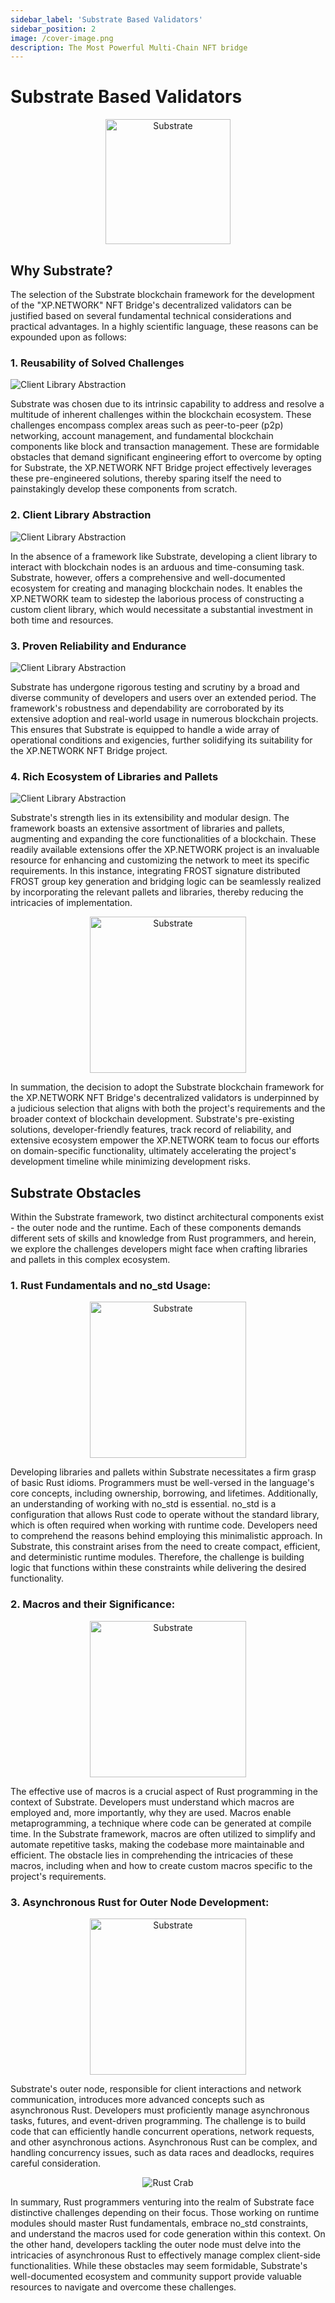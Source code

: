```yaml
---
sidebar_label: 'Substrate Based Validators'
sidebar_position: 2
image: /cover-image.png
description: The Most Powerful Multi-Chain NFT bridge
---
```


# Substrate Based Validators

<center>

<img src="/img/validators/Substrate.png" alt="Substrate"  width="200px"/>

</center>

## Why Substrate?

The selection of the Substrate blockchain framework for the development of the "XP.NETWORK" NFT Bridge's decentralized validators can be justified based on several fundamental technical considerations and practical advantages. In a highly scientific language, these reasons can be expounded upon as follows:


### 1. Reusability of Solved Challenges

![Client Library Abstraction](../../static/img/validators/reusable_components.jpg)

Substrate was chosen due to its intrinsic capability to address and resolve a multitude of inherent challenges within the blockchain ecosystem. These challenges encompass complex areas such as peer-to-peer (p2p) networking, account management, and fundamental blockchain components like block and transaction management. These are formidable obstacles that demand significant engineering effort to overcome by opting for Substrate, the XP.NETWORK NFT Bridge project effectively leverages these pre-engineered solutions, thereby sparing itself the need to painstakingly develop these components from scratch.

### 2. Client Library Abstraction

![Client Library Abstraction](../../static/img/validators/client_library_abstraction.jpg)

In the absence of a framework like Substrate, developing a client library to interact with blockchain nodes is an arduous and time-consuming task. Substrate, however, offers a comprehensive and well-documented ecosystem for creating and managing blockchain nodes. It enables the XP.NETWORK team to sidestep the laborious process of constructing a custom client library, which would necessitate a substantial investment in both time and resources.

### 3. Proven Reliability and Endurance

![Client Library Abstraction](../../static/img/validators/reliability.jpg)

Substrate has undergone rigorous testing and scrutiny by a broad and diverse community of developers and users over an extended period. The framework's robustness and dependability are corroborated by its extensive adoption and real-world usage in numerous blockchain projects. This ensures that Substrate is equipped to handle a wide array of operational conditions and exigencies, further solidifying its suitability for the XP.NETWORK NFT Bridge project.

### 4. Rich Ecosystem of Libraries and Pallets

![Client Library Abstraction](../../static/img/validators/libraries.jpg)

Substrate's strength lies in its extensibility and modular design. The framework boasts an extensive assortment of libraries and pallets, augmenting and expanding the core functionalities of a blockchain. These readily available extensions offer the XP.NETWORK project is an invaluable resource for enhancing and customizing the network to meet its specific requirements. In this instance, integrating FROST signature distributed FROST group key generation and bridging logic can be seamlessly realized by incorporating the relevant pallets and libraries, thereby reducing the intricacies of implementation.

<center>

<img src="/img/validators/parity.png" alt="Substrate"  width="250px"/>

</center>

In summation, the decision to adopt the Substrate blockchain framework for the XP.NETWORK NFT Bridge's decentralized validators is underpinned by a judicious selection that aligns with both the project's requirements and the broader context of blockchain development. Substrate's pre-existing solutions, developer-friendly features, track record of reliability, and extensive ecosystem empower the XP.NETWORK team to focus our efforts on domain-specific functionality, ultimately accelerating the project's development timeline while minimizing development risks.

## Substrate Obstacles
Within the Substrate framework, two distinct architectural components exist - the outer node and the runtime. Each of these components demands different sets of skills and knowledge from Rust programmers, and herein, we explore the challenges developers might face when crafting libraries and pallets in this complex ecosystem.

### 1. Rust Fundamentals and no_std Usage:

<center>

<img src="/img/validators/Rust.png" alt="Substrate"  width="250px"/>

</center>

Developing libraries and pallets within Substrate necessitates a firm grasp of basic Rust idioms. Programmers must be well-versed in the language's core concepts, including ownership, borrowing, and lifetimes. Additionally, an understanding of working with no_std is essential. no_std is a configuration that allows Rust code to operate without the standard library, which is often required when working with runtime code. Developers need to comprehend the reasons behind employing this minimalistic approach. In Substrate, this constraint arises from the need to create compact, efficient, and deterministic runtime modules. Therefore, the challenge is building logic that functions within these constraints while delivering the desired functionality.

### 2. Macros and their Significance:

<center>

<img src="/img/validators/macros.png" alt="Substrate"  width="250px"/>

</center>

The effective use of macros is a crucial aspect of Rust programming in the context of Substrate. Developers must understand which macros are employed and, more importantly, why they are used. Macros enable metaprogramming, a technique where code can be generated at compile time. In the Substrate framework, macros are often utilized to simplify and automate repetitive tasks, making the codebase more maintainable and efficient. The obstacle lies in comprehending the intricacies of these macros, including when and how to create custom macros specific to the project's requirements.

### 3. Asynchronous Rust for Outer Node Development:

<center>

<img src="/img/validators/asynchronous.png" alt="Substrate"  width="250px"/>

</center>

Substrate's outer node, responsible for client interactions and network communication, introduces more advanced concepts such as asynchronous Rust. Developers must proficiently manage asynchronous tasks, futures, and event-driven programming. The challenge is to build code that can efficiently handle concurrent operations, network requests, and other asynchronous actions. Asynchronous Rust can be complex, and handling concurrency issues, such as data races and deadlocks, requires careful consideration.

<center>

![Rust Crab](../../static/img/validators/rust_crab.gif)

</center>

In summary, Rust programmers venturing into the realm of Substrate face distinctive challenges depending on their focus. Those working on runtime modules should master Rust fundamentals, embrace no_std constraints, and understand the macros used for code generation within this context. On the other hand, developers tackling the outer node must delve into the intricacies of asynchronous Rust to effectively manage complex client-side functionalities. While these obstacles may seem formidable, Substrate's well-documented ecosystem and community support provide valuable resources to navigate and overcome these challenges.